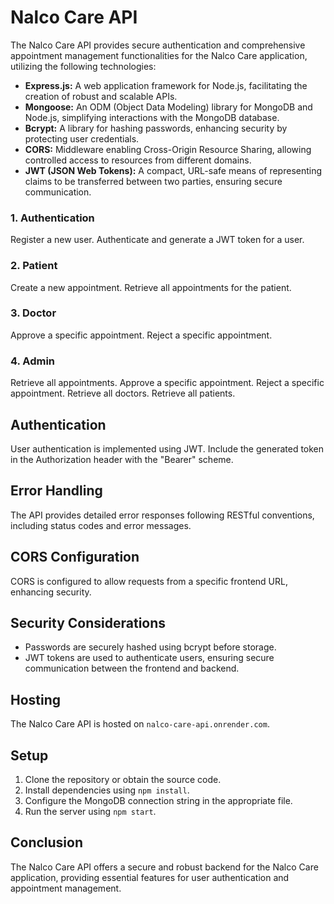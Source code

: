 


# Nalco Care API 

The Nalco Care API provides secure authentication and comprehensive appointment management functionalities for the Nalco Care application, utilizing the following technologies:

- **Express.js:** A web application framework for Node.js, facilitating the creation of robust and scalable APIs.
- **Mongoose:** An ODM (Object Data Modeling) library for MongoDB and Node.js, simplifying interactions with the MongoDB database.
- **Bcrypt:** A library for hashing passwords, enhancing security by protecting user credentials.
- **CORS:** Middleware enabling Cross-Origin Resource Sharing, allowing controlled access to resources from different domains.
- **JWT (JSON Web Tokens):** A compact, URL-safe means of representing claims to be transferred between two parties, ensuring secure communication.


### 1. Authentication

  Register a new user.
 Authenticate and generate a JWT token for a user.

### 2. Patient

 Create a new appointment.
 Retrieve all appointments for the patient.

### 3. Doctor

 Approve a specific appointment.
 Reject a specific appointment.

### 4. Admin

 Retrieve all appointments.
 Approve a specific appointment.
 Reject a specific appointment.
 Retrieve all doctors.
 Retrieve all patients.

## Authentication

User authentication is implemented using JWT. Include the generated token in the Authorization header with the "Bearer" scheme.

## Error Handling

The API provides detailed error responses following RESTful conventions, including status codes and error messages.

## CORS Configuration

CORS is configured to allow requests from a specific frontend URL, enhancing security.


## Security Considerations

- Passwords are securely hashed using bcrypt before storage.
- JWT tokens are used to authenticate users, ensuring secure communication between the frontend and backend.

## Hosting

The Nalco Care API is hosted on `nalco-care-api.onrender.com`.

## Setup

1. Clone the repository or obtain the source code.
2. Install dependencies using `npm install`.
3. Configure the MongoDB connection string in the appropriate file.
4. Run the server using `npm start`.

## Conclusion

The Nalco Care API offers a secure and robust backend for the Nalco Care application, providing essential features for user authentication and appointment management.
